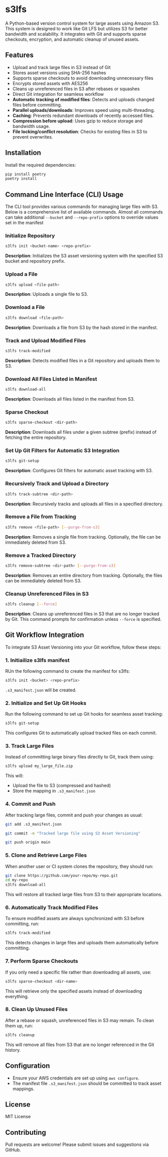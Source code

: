 # s3lfs

A Python-based version control system for large assets using Amazon S3. This system is designed to work like Git LFS but utilizes S3 for better bandwidth and scalability. It integrates with Git and supports sparse checkouts, encryption, and automatic cleanup of unused assets.

## Features
- Upload and track large files in S3 instead of Git
- Stores asset versions using SHA-256 hashes
- Supports sparse checkouts to avoid downloading unnecessary files
- Encrypts stored assets with AES256
- Cleans up unreferenced files in S3 after rebases or squashes
- Direct Git integration for seamless workflow
- **Automatic tracking of modified files**: Detects and uploads changed files before committing.
- **Parallel uploads/downloads**: Improves speed using multi-threading.
- **Caching**: Prevents redundant downloads of recently accessed files.
- **Compression before upload**: Uses gzip to reduce storage and bandwidth usage.
- **File locking/conflict resolution**: Checks for existing files in S3 to prevent overwrites.

## Installation

Install the required dependencies:
```sh
pip install poetry
poetry install
```

## Command Line Interface (CLI) Usage

The CLI tool provides various commands for managing large files with S3. Below is a comprehensive list of available commands.  Almost all commands can take additional `--bucket` and `--repo-prefix` options to override values set in the manifest

### Initialize Repository
```sh
s3lfs init <bucket-name> <repo-prefix>
```
**Description**: Initializes the S3 asset versioning system with the specified S3 bucket and repository prefix.

### Upload a File
```sh
s3lfs upload <file-path>
```
**Description**: Uploads a single file to S3.

### Download a File
```sh
s3lfs download <file-path>
```
**Description**: Downloads a file from S3 by the hash stored in the manifest.

### Track and Upload Modified Files
```sh
s3lfs track-modified
```
**Description**: Detects modified files in a Git repository and uploads them to S3.

### Download All Files Listed in Manifest
```sh
s3lfs download-all
```
**Description**: Downloads all files listed in the manifest from S3.

### Sparse Checkout
```sh
s3lfs sparse-checkout <dir-path>
```
**Description**: Downloads all files under a given subtree (prefix) instead of fetching the entire repository.

### Set Up Git Filters for Automatic S3 Integration
```sh
s3lfs git-setup
```
**Description**: Configures Git filters for automatic asset tracking with S3.

### Recursively Track and Upload a Directory
```sh
s3lfs track-subtree <dir-path>
```
**Description**: Recursively tracks and uploads all files in a specified directory.

### Remove a File from Tracking
```sh
s3lfs remove <file-path> [--purge-from-s3]
```
**Description**: Removes a single file from tracking. Optionally, the file can be immediately deleted from S3.

### Remove a Tracked Directory
```sh
s3lfs remove-subtree <dir-path> [--purge-from-s3]
```
**Description**: Removes an entire directory from tracking. Optionally, the files can be immediately deleted from S3.

### Cleanup Unreferenced Files in S3
```sh
s3lfs cleanup [--force]
```
**Description**: Cleans up unreferenced files in S3 that are no longer tracked by Git.  This command prompts for confirmation unless `--force` is specified.

## Git Workflow Integration
To integrate S3 Asset Versioning into your Git workflow, follow these steps:

### 1. Initiailize s3lfs manifest
RUn the following command to create the manifest for s3lfs:
```sh
s3lfs init <bucket> <repo-prefix>
```

`.s3_manifest.json` will be created.

### 2. Initialize and Set Up Git Hooks
Run the following command to set up Git hooks for seamless asset tracking:
```sh
s3lfs git-setup
```
This configures Git to automatically upload tracked files on each commit.

### 3. Track Large Files
Instead of committing large binary files directly to Git, track them using:
```sh
s3lfs upload my_large_file.zip
```
This will:
- Upload the file to S3 (compressed and hashed)
- Store the mapping in `.s3_manifest.json`

### 4. Commit and Push
After tracking large files, commit and push your changes as usual:
```sh
git add .s3_manifest.json
```
```sh
git commit -m "Tracked large file using S3 Asset Versioning"
```
```sh
git push origin main
```

### 5. Clone and Retrieve Large Files
When another user or CI system clones the repository, they should run:
```sh
git clone https://github.com/your-repo/my-repo.git
cd my-repo
s3lfs download-all
```
This will restore all tracked large files from S3 to their appropriate locations.

### 6. Automatically Track Modified Files
To ensure modified assets are always synchronized with S3 before committing, run:
```sh
s3lfs track-modified
```
This detects changes in large files and uploads them automatically before committing.

### 7. Perform Sparse Checkouts
If you only need a specific file rather than downloading all assets, use:
```sh
s3lfs sparse-checkout <dir-name>
```
This will retrieve only the specified assets instead of downloading everything.

### 8. Clean Up Unused Files
After a rebase or squash, unreferenced files in S3 may remain. To clean them up, run:
```sh
s3lfs cleanup
```
This will remove all files from S3 that are no longer referenced in the Git history.

## Configuration
- Ensure your AWS credentials are set up using `aws configure`.
- The manifest file `.s3_manifest.json` should be committed to track asset mappings.

## License
MIT License

## Contributing
Pull requests are welcome! Please submit issues and suggestions via GitHub.

